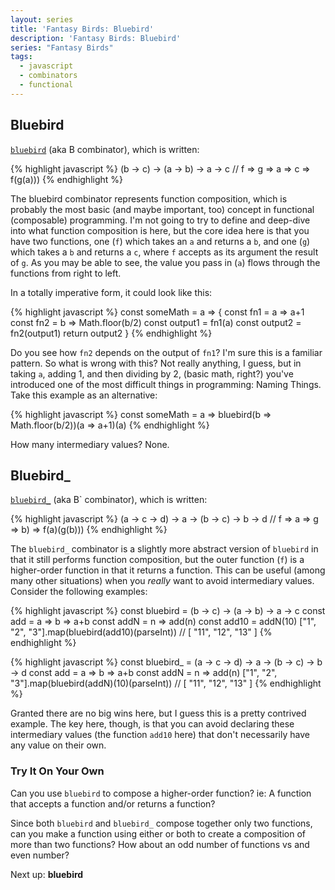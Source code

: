 ```yaml
---
layout: series
title: 'Fantasy Birds: Bluebird'
description: 'Fantasy Birds: Bluebird'
series: "Fantasy Birds"
tags: 
  - javascript
  - combinators
  - functional
---
```


## Bluebird

[`bluebird`](https://github.com/fantasyland/fantasy-birds#bluebird--b---c---a---b---a---c) (aka B combinator), which is written:

{% highlight javascript %}
(b -> c) -> (a -> b) -> a -> c
// f => g => a => c => f(g(a)))
{% endhighlight %}

The bluebird combinator represents function composition, which is probably the most basic (and maybe important, too) concept in functional (composable) programming. I'm not going to try to define and deep-dive into what function composition is here, but the core idea here is that you have two functions, one (`f`) which takes an `a` and returns a `b`, and one (`g`) which takes a `b` and returns a `c`, where `f` accepts as its argument the result of `g`. As you may be able to see, the value you pass in (`a`) flows through the functions from right to left.

In a totally imperative form, it could look like this:

{% highlight javascript %}
const someMath = a => {
  const fn1 = a => a+1
  const fn2 = b => Math.floor(b/2)
  const output1 = fn1(a)
  const output2 = fn2(output1)
  return output2
}
{% endhighlight %}

Do you see how `fn2` depends on the output of `fn1`? I'm sure this is a familiar pattern. So what is wrong with this? Not really anything, I guess, but in taking `a`, adding 1, and then dividing by 2, (basic math, right?) you've introduced one of the most difficult things in programming: Naming Things. Take this example as an alternative:

{% highlight javascript %}
const someMath = a => bluebird(b => Math.floor(b/2))(a => a+1)(a)
{% endhighlight %}

How many intermediary values? None.

## Bluebird_

[`bluebird_`](https://github.com/fantasyland/fantasy-birds#bluebird_--a---c---d---a---b---c---b---d) (aka B` combinator), which is written:

{% highlight javascript %}
(a -> c -> d) -> a -> (b -> c) -> b -> d
// f => a => g => b) => f(a)(g(b)))
{% endhighlight %}

The `bluebird_` combinator is a slightly more abstract version of `bluebird` in that it still performs function composition, but the outer function (`f`) is a higher-order function in that it returns a function. This can be useful (among many other situations) when you _really_ want to avoid intermediary values. Consider the following examples:

{% highlight javascript %}
const bluebird = (b -> c) -> (a -> b) -> a -> c
const add = a => b => a+b
const addN = n => add(n)
const add10 = addN(10)
["1", "2", "3"].map(bluebird(add10)(parseInt))
// [ "11", "12", "13" ]
{% endhighlight %}

{% highlight javascript %}
const bluebird_ = (a -> c -> d) -> a -> (b -> c) -> b -> d
const add = a => b => a+b
const addN = n => add(n)
["1", "2", "3"].map(bluebird(addN)(10)(parseInt))
// [ "11", "12", "13" ]
{% endhighlight %}

Granted there are no big wins here, but I guess this is a pretty contrived example. The key here, though, is that you can avoid declaring these intermediary values (the function `add10` here) that don't necessarily have any value on their own.

### Try It On Your Own

Can you use `bluebird` to compose a higher-order function? ie: A function that accepts a function and/or returns a function?

Since both `bluebird` and `bluebird_` compose together only two functions, can you make a function using either or both to create a composition of more than two functions? How about an odd number of functions vs and even number?

Next up: **bluebird**
